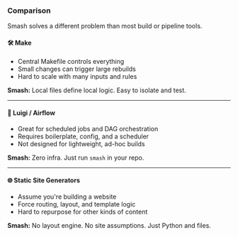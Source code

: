 ### Comparison

Smash solves a different problem than most build or pipeline tools.

#### 🛠️ Make

- Central Makefile controls everything
- Small changes can trigger large rebuilds
- Hard to scale with many inputs and rules

**Smash:** Local files define local logic. Easy to isolate and test.

---

#### 🔁 Luigi / Airflow

- Great for scheduled jobs and DAG orchestration
- Requires boilerplate, config, and a scheduler
- Not designed for lightweight, ad-hoc builds

**Smash:** Zero infra. Just run `smash` in your repo.

---

#### 🌐 Static Site Generators

- Assume you're building a website
- Force routing, layout, and template logic
- Hard to repurpose for other kinds of content

**Smash:** No layout engine. No site assumptions. Just Python and files.
